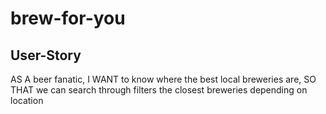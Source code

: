 # brew-for-you

## User-Story
AS A beer fanatic,
I WANT to know where the best local breweries are,
SO THAT we can search through filters the closest breweries depending on location